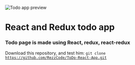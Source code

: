 ![Todo app preview](https://i.imgur.com/GeKSS5l.png)

# React and Redux todo app
### Todo page is made using React, redux, react-redux


Download this repository, and test him: <code>git clone https://github.com/RezzCode/ToDo-React-App.git</code>
